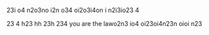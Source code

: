 23i o4 n2o3no i2n o34 oi2o3i4on i n2i3io23 4

 23
  4
  h23
  hh
  23h
   234 you are the lawo2n3 io4 oi23oi4n23n oioi n23 
